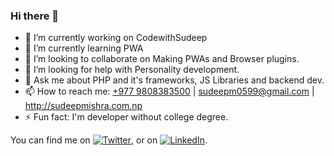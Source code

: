 <!-- [![Header](https://raw.githubusercontent.com/SudeepMi/SudeepMI/main/Sudeep.png "Header")](https://sudeepmishra.com.np) -->
### Hi there 👋


- 🔭 I’m currently working on CodewithSudeep
- 🌱 I’m currently learning PWA
- 👯 I’m looking to collaborate on Making PWAs and Browser plugins.
- 🤔 I’m looking for help with Personality development.
- 💬 Ask me about PHP and it's frameworks, JS Libraries and backend dev.
- 📫 How to reach me: <a href="tel:+9779808383500">+977 9808383500</a> | <a href="mailto:sudeepm0599@gmail.com">sudeepm0599@gmail.com</a> | http://sudeepmishra.com.np
- ⚡ Fun fact: I'm developer without college degree.

<!-- Actual text -->

You can find me on [![Twitter][1.2]][1], or on [![LinkedIn][2.2]][2].

<!-- Icons -->

[1.2]: http://i.imgur.com/wWzX9uB.png (twitter icon without padding)
[2.2]: https://raw.githubusercontent.com/MartinHeinz/MartinHeinz/master/linkedin-3-16.png (LinkedIn icon without padding)

<!-- Links to your social media accounts -->

[1]: https://twitter.com/codewithsudeep
[2]: https://www.linkedin.com/in/sudeep-mishra-845938159/
